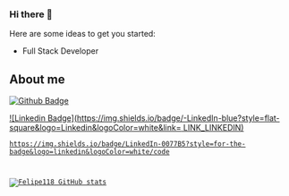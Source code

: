 ### Hi there 👋



Here are some ideas to get you started:

- Full Stack Developer


 
## About me

[![Github Badge](https://img.shields.io/badge/-Github-000?style=flat-square&logo=Github&logoColor=white&link=)](https://github.com/Felipe118)

[![Linkedin Badge](https://img.shields.io/badge/-LinkedIn-blue?style=flat-square&logo=Linkedin&logoColor=white&link= LINK_LINKEDIN)]( LINK_LINKEDIN)




<code><https://img.shields.io/badge/LinkedIn-0077B5?style=for-the-badge&logo=linkedin&logoColor=white/code>
  
 [![Felipe118 GitHub stats](https://github-readme-stats.vercel.app/api?username=Felipe118)](https://github.com/Felipe118/github-readme-stats)
